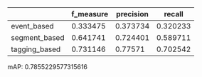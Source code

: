 |               |   f_measure |   precision |   recall |
|---------------|-------------|-------------|----------|
| event_based   |    0.333475 |    0.373734 | 0.320233 |
| segment_based |    0.641741 |    0.724401 | 0.589711 |
| tagging_based |    0.731146 |    0.77571  | 0.702542 |
mAP: 0.7855229577315616
